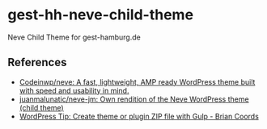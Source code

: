 # gest-hh-neve-child-theme

Neve Child Theme for gest-hamburg.de

## References

* [Codeinwp/neve: A fast, lightweight, AMP ready WordPress theme built with speed and usability in mind.](https://github.com/Codeinwp/neve)
* [juanmalunatic/neve-jm: Own rendition of the Neve WordPress theme (child theme)](https://github.com/juanmalunatic/neve-jm)
* [WordPress Tip: Create theme or plugin ZIP file with Gulp - Brian Coords](https://www.briancoords.com/wordpress-theme-or-plugin-zip-file-with-gulp/)
